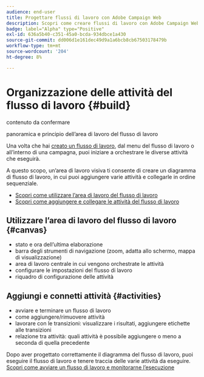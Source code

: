 ```yaml
---
audience: end-user
title: Progettare flussi di lavoro con Adobe Campaign Web
description: Scopri come creare flussi di lavoro con Adobe Campaign Web
badge: label="Alpha" type="Positive"
exl-id: 636a5b40-c351-45a0-bcda-934dbce1a430
source-git-commit: dd006d1e161dec49d9a1a6bcb8cb67503178479b
workflow-type: tm+mt
source-wordcount: '204'
ht-degree: 8%

---
```


# Organizzazione delle attività del flusso di lavoro {#build}

contenuto da confermare

panoramica e principio dell’area di lavoro del flusso di lavoro


Una volta che hai [creato un flusso di lavoro](create-workflow.md), dal menu del flusso di lavoro o all’interno di una campagna, puoi iniziare a orchestrare le diverse attività che eseguirà.

A questo scopo, un’area di lavoro visiva ti consente di creare un diagramma di flusso di lavoro, in cui puoi aggiungere varie attività e collegarle in ordine sequenziale.

* [Scopri come utilizzare l’area di lavoro del flusso di lavoro](#canvas)
* [Scopri come aggiungere e collegare le attività del flusso di lavoro](#activities)

## Utilizzare l’area di lavoro del flusso di lavoro {#canvas}

* stato e ora dell’ultima elaborazione
* barra degli strumenti di navigazione (zoom, adatta allo schermo, mappa di visualizzazione)
* area di lavoro centrale in cui vengono orchestrate le attività
* configurare le impostazioni del flusso di lavoro
* riquadro di configurazione delle attività

## Aggiungi e connetti attività {#activities}

* avviare e terminare un flusso di lavoro
* come aggiungere/rimuovere attività
* lavorare con le transizioni: visualizzare i risultati, aggiungere etichette alle transizioni
* relazione tra attività: quali attività è possibile aggiungere o meno a seconda di quella precedente

Dopo aver progettato correttamente il diagramma del flusso di lavoro, puoi eseguire il flusso di lavoro e tenere traccia delle varie attività da eseguire. [Scopri come avviare un flusso di lavoro e monitorarne l’esecuzione](start-monitor-workflows.md)